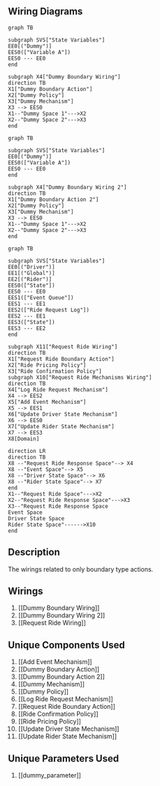 ## Wiring Diagrams

```mermaid
graph TB

subgraph SVS["State Variables"]
EE0[("Dummy")]
EES0(["Variable A"])
EES0 --- EE0
end

subgraph X4["Dummy Boundary Wiring"]
direction TB
X1["Dummy Boundary Action"]
X2["Dummy Policy"]
X3["Dummy Mechanism"]
X3 --> EES0
X1--"Dummy Space 1"--->X2
X2--"Dummy Space 2"--->X3
end
```

```mermaid
graph TB

subgraph SVS["State Variables"]
EE0[("Dummy")]
EES0(["Variable A"])
EES0 --- EE0
end

subgraph X4["Dummy Boundary Wiring 2"]
direction TB
X1["Dummy Boundary Action 2"]
X2["Dummy Policy"]
X3["Dummy Mechanism"]
X3 --> EES0
X1--"Dummy Space 1"--->X2
X2--"Dummy Space 2"--->X3
end
```

```mermaid
graph TB

subgraph SVS["State Variables"]
EE0[("Driver")]
EE1[("Global")]
EE2[("Rider")]
EES0(["State"])
EES0 --- EE0
EES1(["Event Queue"])
EES1 --- EE1
EES2(["Ride Request Log"])
EES2 --- EE1
EES3(["State"])
EES3 --- EE2
end

subgraph X11["Request Ride Wiring"]
direction TB
X1["Request Ride Boundary Action"]
X2["Ride Pricing Policy"]
X3["Ride Confirmation Policy"]
subgraph X10["Request Ride Mechanisms Wiring"]
direction TB
X4["Log Ride Request Mechanism"]
X4 --> EES2
X5["Add Event Mechanism"]
X5 --> EES1
X6["Update Driver State Mechanism"]
X6 --> EES0
X7["Update Rider State Mechanism"]
X7 --> EES3
X8[Domain]

direction LR
direction TB
X8 --"Request Ride Response Space"--> X4
X8 --"Event Space"--> X5
X8 --"Driver State Space"--> X6
X8 --"Rider State Space"--> X7
end
X1--"Request Ride Space"--->X2
X2--"Request Ride Response Space"--->X3
X3--"Request Ride Response Space
Event Space
Driver State Space
Rider State Space"------>X10
end
```

## Description

The wirings related to only boundary type actions.
## Wirings
1. [[Dummy Boundary Wiring]]
2. [[Dummy Boundary Wiring 2]]
3. [[Request Ride Wiring]]

## Unique Components Used
1. [[Add Event Mechanism]]
2. [[Dummy Boundary Action]]
3. [[Dummy Boundary Action 2]]
4. [[Dummy Mechanism]]
5. [[Dummy Policy]]
6. [[Log Ride Request Mechanism]]
7. [[Request Ride Boundary Action]]
8. [[Ride Confirmation Policy]]
9. [[Ride Pricing Policy]]
10. [[Update Driver State Mechanism]]
11. [[Update Rider State Mechanism]]

## Unique Parameters Used
1. [[dummy_parameter]]

